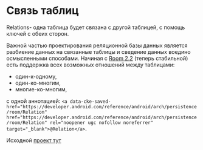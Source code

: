 # Связь таблиц

Relations- одна таблица будет связана с другой таблицей, с помощь ключей с обеих сторон.

Важной частью проектирования реляционной базы данных является разбиение данных на связанные таблицы и сведение данных воедино осмысленными способами. Начиная с [Room 2.2](https://developer.android.com/jetpack/androidx/releases/room#version_220_3) (теперь стабильной) есть поддержка всех возможных отношений между таблицами:

* один-к-одному,
* один-ко-многим,
* многие-ко-многим,

с одной аннотацией: `<a data-cke-saved-href="https://developer.android.com/reference/android/arch/persistence/room/Relation" href="https://developer.android.com/reference/android/arch/persistence/room/Relation" rel="noopener ugc nofollow noreferrer" target="_blank">@Relation</a>`.

Исходной [проект тут](https://gitlab.com/azatserzhan/jmart/-/tree/main/Lesson%2031.%20Room%202)
